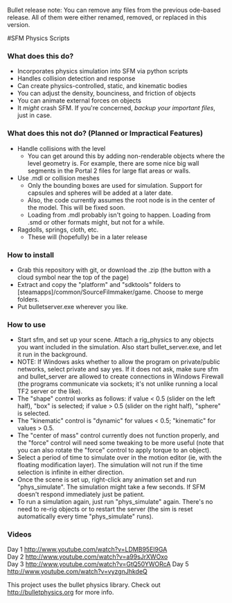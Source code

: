 Bullet release note: You can remove any files from the previous ode-based release. All of them were either renamed, removed, or replaced in this version.

#SFM Physics Scripts
### What does this do?
* Incorporates physics simulation into SFM via python scripts
* Handles collision detection and response
* Can create physics-controlled, static, and kinematic bodies
* You can adjust the density, bounciness, and friction of objects
* You can animate external forces on objects
* It *might* crash SFM. If you're concerned, *backup your important files*, just in case.

### What does this not do? (Planned or Impractical Features)
* Handle collisions with the level
    * You can get around this by adding non-renderable objects where the level geometry is.
      For example, there are some nice big wall segments in the Portal 2 files for large flat areas or walls.
* Use .mdl or collision meshes
    * Only the bounding boxes are used for simulation. Support for capsules and spheres will be added at a later date.
    * Also, the code currently assumes the root node is in the center of the model. This will be fixed soon.
    * Loading from .mdl probably isn't going to happen. Loading from .smd or other formats might, but not for a while.
* Ragdolls, springs, cloth, etc.
    * These will (hopefully) be in a later release

### How to install
* Grab this repository with git, or download the .zip (the button with a cloud symbol near the top of the page)
* Extract and copy the "platform" and "sdktools" folders to [steamapps]/common/SourceFilmmaker/game. Choose to merge folders.
* Put bulletserver.exe wherever you like.

### How to use
* Start sfm, and set up your scene. Attach a rig_physics to any objects you want included in the simulation. Also start bullet_server.exe, and let it run in the background.
* NOTE: If Windows asks whether to allow the program on private/public networks, select private and say yes. If it does not ask, make sure sfm and bullet_server are allowed to create connections in Windows Firewall (the programs communicate via sockets; it's not unlike running a local TF2 server or the like).
* The "shape" control works as follows: if value < 0.5 (slider on the left half), "box" is selected; if value > 0.5 (slider on the right half), "sphere" is selected.
* The "kinematic" control is "dynamic" for values < 0.5; "kinematic" for values > 0.5.
* The "center of mass" control currently does not function properly, and the "force" control will need some tweaking to be more useful (note that you can also rotate the "force" control to apply torque to an object).
* Select a period of time to simulate over in the motion editor (ie, with the floating modification layer). The simulation will not run if the time selection is infinite in either direction.
* Once the scene is set up, right-click any animation set and run "phys_simulate". The simulation might take a few seconds. If SFM doesn't respond immediately just be patient.
* To run a simulation again, just run "phys_simulate" again. There's no need to re-rig objects or to restart the server (the sim is reset automatically every time "phys_simulate" runs).

### Videos
Day 1 http://www.youtube.com/watch?v=LDMB95El9GA  
Day 2 http://www.youtube.com/watch?v=a99sJrXWOxo  
Day 3 http://www.youtube.com/watch?v=GtQ50YWORcA
Day 5 http://www.youtube.com/watch?v=vyzgnJhkdeQ

This project uses the bullet physics library. Check out http://bulletphysics.org for more info.
